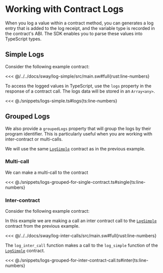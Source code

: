 # Working with Contract Logs

When you log a value within a contract method, you can generates a log entry that is added to the log receipt, and the variable type is recorded in the contract's ABI. The SDK enables you to parse these values into TypeScript types.

## Simple Logs

Consider the following example contract:

<<< @/../../docs/sway/log-simple/src/main.sw#full{rust:line-numbers}

To access the logged values in TypeScript, use the `logs` property in the response of a contract call. The logs data will be stored in an `Array<any>`.

<<< @./snippets/logs-simple.ts#logs{ts:line-numbers}

## Grouped Logs

We also provide a `groupedLogs` property that will group the logs by their program identifier. This is particularly useful when you are working with inter-contract or multi-calls.

We will use the same [`LogSimple`](#simple-logs) contract as in the previous example.

### Multi-call

We can make a multi-call to the contract

<<< @./snippets/logs-grouped-for-single-contract.ts#single{ts:line-numbers}

### Inter-contract

Consider the following example contract:

In this example we are making a call an inter contract call to the [`LogSimple`](#simple-logs) contract from the previous example.

<<< @/../../docs/sway/log-inter-calls/src/main.sw#full{rust:line-numbers}

The `log_inter_call` function makes a call to the `log_simple` function of the [`LogSimple`](#simple-logs) contract.

<<< @./snippets/logs-grouped-for-inter-contract-call.ts#inter{ts:line-numbers}
